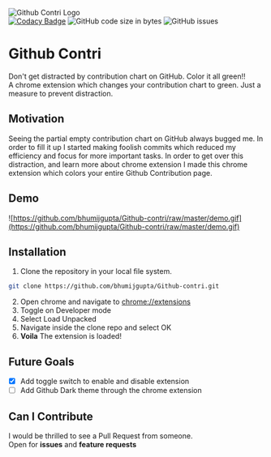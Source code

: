 ![Github Contri Logo](https://github.com/bhumijgupta/Github-contri/raw/master/icon_128.png)<br>
[![Codacy Badge](https://api.codacy.com/project/badge/Grade/8fb8ceb65ea242c782704f77ea83da21)](https://www.codacy.com?utm_source=github.com&amp;utm_medium=referral&amp;utm_content=bhumijgupta/Github-contri&amp;utm_campaign=Badge_Grade) ![GitHub code size in bytes](https://img.shields.io/github/languages/code-size/bhumijgupta/Github-contri.svg) ![GitHub issues](https://img.shields.io/github/issues/bhumijgupta/Github-contri.svg)

# Github Contri
Don't get distracted by contribution chart on GitHub. Color it all green!!<br>
A chrome extension which changes your contribution chart to green. Just a measure to prevent distraction.

## Motivation
Seeing the partial empty contribution chart on GitHub always bugged me. In order to fill it up I started making foolish commits which reduced my efficiency and focus for more important tasks.
In order to get over this distraction, and learn more about chrome extension I made this chrome extension which colors your entire Github Contribution page.

## Demo
![https://github.com/bhumijgupta/Github-contri/raw/master/demo.gif](https://github.com/bhumijgupta/Github-contri/raw/master/demo.gif)

## Installation
1. Clone the repository in your local file system.
```bash
git clone https://github.com/bhumijgupta/Github-contri.git
```
2. Open chrome and navigate to [chrome://extensions](chrome://extensions/)
3. Toggle on Developer mode
4. Select Load Unpacked
5. Navigate inside the clone repo and select OK
6. **Voila** The extension is loaded!


## Future Goals
- [x] Add toggle switch to enable and disable extension
- [ ] Add Github Dark theme through the chrome extension

## Can I Contribute
I would be thrilled to see a Pull Request from someone.<br>
Open for **issues** and **feature requests**
